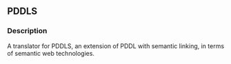 ## PDDLS ##

### Description ###

A translator for PDDLS, an extension of PDDL with semantic linking, in terms of semantic web technologies.

